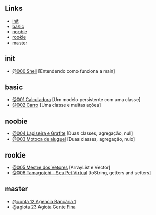 
## Links
- [init](#init)
- [basic](#basic)
- [noobie](#noobie)
- [rookie](#rookie)
- [master](#master)

## init

- [@000 Shell](base/000/Readme.md#00_init---shell-sub-entendendo-como-funciona-a-main) [Entendendo como funciona a main]

## basic

- [@001 Calculadora](base/001/Readme.md#01_basic--calculadora-sub-um-modelo-persistente-com-uma-classe) [Um modelo persistente com uma classe]
- [@002 Carro](base/002/Readme.md#01_basic--carro-sub-uma-classe-e-muitas-ações) [Uma classe e muitas ações]

## noobie

- [@004 Lapiseira e Grafite](base/004/Readme.md#02_noobie-lapiseira-e-grafite-sub-duas-classes-agregação-null) [Duas classes, agregação, null]
- [@003 Motoca de aluguel](base/003/Readme.md#02_noobie-motoca-de-aluguel-sub-duas-classes-agregação-nulo) [Duas classes, agregação, nulo]

## rookie

- [@005 Mestre dos Vetores](base/005/Readme.md#03_rookie-mestre-dos-vetores-sub-arraylist-e-vector) [ArrayList e Vector]
- [@006 Tamagotchi - Seu Pet Virtual](base/006/Readme.md#03_rookie-tamagotchi---seu-pet-virtual-sub-tostring-getters-and-setters) [toString, getters and setters]

## master

- [@conta 12 Agencia Bancária 1](base/conta/Readme.md#05_master-12-agencia-bancária-1)
- [@agiota 23 Agiota Gente Fina](base/agiota/Readme.md#05_master-23-agiota-gente-fina-arrays-mapas-crud)
